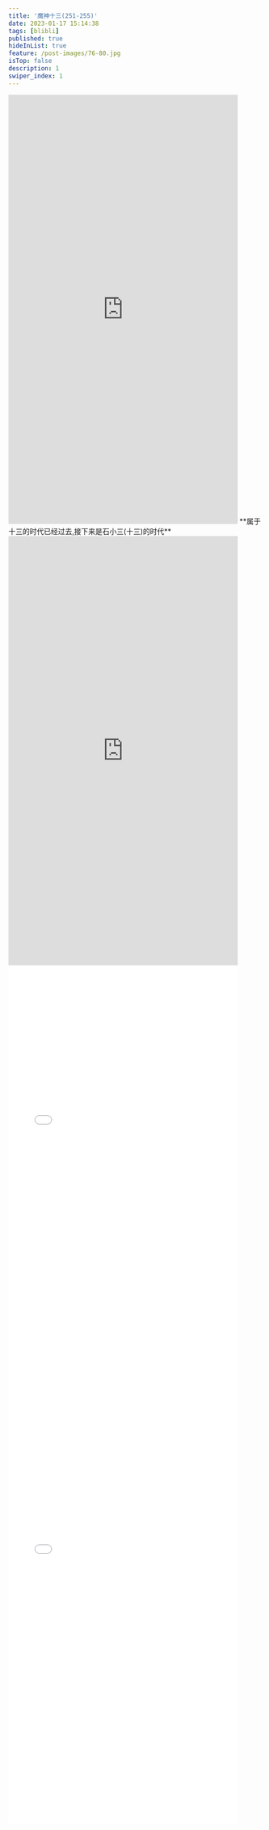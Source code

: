 ```yaml
---
title: '魔神十三(251-255)'
date: 2023-01-17 15:14:38
tags: [blibli]
published: true
hideInList: true
feature: /post-images/76-80.jpg
isTop: false
description: 1
swiper_index: 1 
---
```

<iframe  
 height=850 
 width=90% 
 src="https://www.ixigua.com/iframe/7188814165077656099?autoplay=0"  
 frameborder=0  
 allowfullscreen>
 </iframe>
**属于十三的时代已经过去,接下来是石小三(十三)的时代**
<iframe  
 height=850 
 width=90% 
 src="https://www.ixigua.com/iframe/7189166534596657698?autoplay=0"  
 frameborder=0  
 allowfullscreen>
 </iframe>
<iframe  
 height=850 
 width=90% 
 src="//player.bilibili.com/player.html?aid=692878661&bvid=BV1324y1h7Nj&cid=970164524&page=1""  
 frameborder=0  
 allowfullscreen>
 </iframe>
<iframe  
 height=850 
 width=90% 
 src="player.bilibili.com/player.html?aid=905537154&bvid=BV1UP4y167ft&cid=971537215&page=1" 
 frameborder=0  
 allowfullscreen>
 </iframe>
<iframe  
 height=850 
 width=90% 
 src=""  
 frameborder=0  
 allowfullscreen>
 </iframe>
